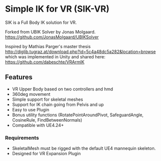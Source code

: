 # Simple IK for VR  (SIK-VR) #

SIK is a Full Body IK solution for VR.

Forked from UBIK Solver by Jonas Molgaard.
https://github.com/JonasMolgaard/UBIKSolver

Inspired by Mathias Parger's master thesis http://diglib.tugraz.at/download.php?id=5c4a48dc5a282&location=browse
which was implemented in Unity and shared here: https://github.com/dabeschte/VRArmIK

## Features ##

* VR Upper Body based on two controllers and hmd
* 360deg movement
* Simple support for skeletal meshes
* Support for IK chain going from Pelvis and up
* Easy to use Plugin
* Bonus utility functions (RotatePointAroundPivot, SafeguardAngle, CosineRule, FindBetweenNormals)
* Compatible with UE4.24+

### Requirements ###
* SkeletalMesh must be rigged with the default UE4 mannequin skeleton.
* Designed for VR Expansion Plugin




